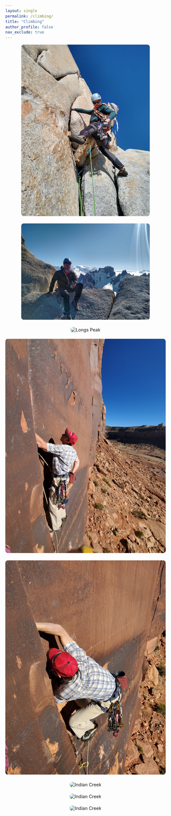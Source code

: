 ```yaml
---
layout: single
permalink: /climbing/
title: "Climbing"
author_profile: false
nav_exclude: true
---
```


<div style="display: flex; gap: 20px; flex-wrap: wrap; justify-content: center;">

  <div style="flex: 1; min-width: 300px; text-align: center;">
    <img src="/images/argentina2.JPG" alt="arg2" style="max-width: 80%; height: auto; border-radius: 8px;">
  </div>

  <div style="flex: 1; min-width: 300px; text-align: center;">
    <img src="/images/argentina1.JPG" alt="Yosemite" style="max-width: 80%; height: auto; border-radius: 8px;">
  </div>
  
  <div style="flex: 1; min-width: 300px; text-align: center;">
    <img src="/images/longs2.png" alt="Longs Peak" style="max-width: 100%; height: auto; border-radius: 8px;">
  </div>
  
  <div style="flex: 1; min-width: 300px; text-align: center;">
    <img src="/images/indiancreek1.JPG" alt="Indian Creek" style="max-width: 100%; height: auto; border-radius: 8px;">
  </div>
  
  <div style="flex: 1; min-width: 300px; text-align: center;">
    <img src="/images/indiancreek2.JPG" alt="Indian Creek" style="max-width: 100%; height: auto; border-radius: 8px;">
  </div>
  
  <div style="flex: 1; min-width: 300px; text-align: center;">
    <img src="/images/red1.png" alt="Indian Creek" style="max-width: 100%; height: auto; border-radius: 8px;">
  </div>
  
  <div style="flex: 1; min-width: 300px; text-align: center;">
    <img src="/images/red2.png" alt="Indian Creek" style="max-width: 100%; height: auto; border-radius: 8px;">
  </div>
  
  <div style="flex: 1; min-width: 300px; text-align: center;">
    <img src="/images/winds1.png" alt="Indian Creek" style="max-width: 100%; height: auto; border-radius: 8px;">
  </div>

</div>